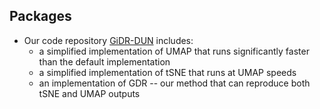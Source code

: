 ## Packages

- Our code repository [GiDR-DUN](https://github.com/Andrew-Draganov/GiDR-DUN) includes:
    - a simplified implementation of UMAP that runs significantly faster than the default implementation
    - a simplified implementation of tSNE that runs at UMAP speeds
    - an implementation of GDR -- our method that can reproduce both tSNE and UMAP outputs
